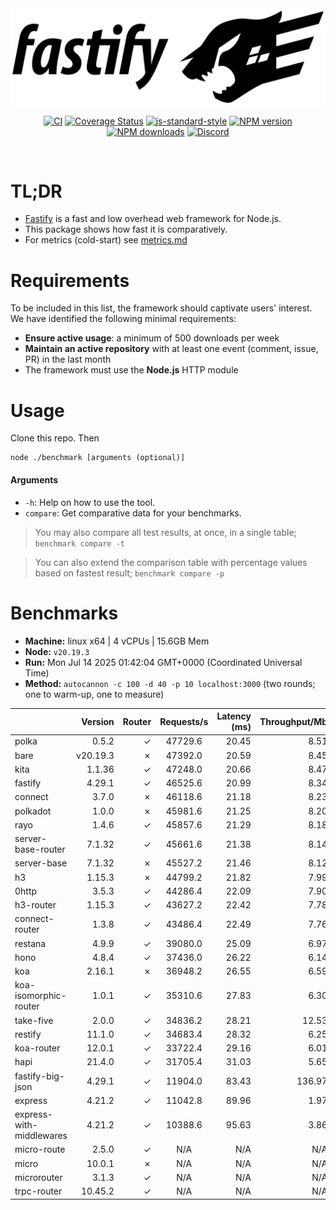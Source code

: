<div align="center">
  <img src="https://github.com/fastify/graphics/raw/HEAD/fastify-landscape-outlined.svg" width="650" height="auto"/>
</div>

<div align="center">

[![CI](https://github.com/fastify/fastify/workflows/ci/badge.svg)](https://github.com/fastify/fastify/actions/workflows/ci.yml)
[![Coverage Status](https://coveralls.io/repos/github/fastify/fastify/badge.svg?branch=master)](https://coveralls.io/github/fastify/fastify?branch=master)
[![js-standard-style](https://img.shields.io/badge/code%20style-standard-brightgreen.svg?style=flat)](http://standardjs.com/)
[![NPM version](https://img.shields.io/npm/v/fastify.svg?style=flat)](https://www.npmjs.com/package/fastify)
[![NPM downloads](https://img.shields.io/npm/dm/fastify.svg?style=flat)](https://www.npmjs.com/package/fastify) [![Discord](https://img.shields.io/discord/725613461949906985)](https://discord.gg/fastify)

</div>
<br />

# TL;DR

* [Fastify](https://github.com/fastify/fastify) is a fast and low overhead web framework for Node.js.
* This package shows how fast it is comparatively.
* For metrics (cold-start) see [metrics.md](./METRICS.md)

# Requirements

To be included in this list, the framework should captivate users' interest. We have identified the following minimal requirements:
- **Ensure active usage**: a minimum of 500 downloads per week
- **Maintain an active repository** with at least one event (comment, issue, PR) in the last month
- The framework must use the **Node.js** HTTP module

# Usage

Clone this repo. Then 

```
node ./benchmark [arguments (optional)]
```

#### Arguments

* `-h`: Help on how to use the tool.
* `compare`: Get comparative data for your benchmarks.

> You may also compare all test results, at once, in a single table; `benchmark compare -t`

> You can also extend the comparison table with percentage values based on fastest result; `benchmark compare -p`
# Benchmarks

* __Machine:__ linux x64 | 4 vCPUs | 15.6GB Mem
* __Node:__ `v20.19.3`
* __Run:__ Mon Jul 14 2025 01:42:04 GMT+0000 (Coordinated Universal Time)
* __Method:__ `autocannon -c 100 -d 40 -p 10 localhost:3000` (two rounds; one to warm-up, one to measure)

|                          | Version  | Router | Requests/s | Latency (ms) | Throughput/Mb |
| :--                      | --:      | --:    | :-:        | --:          | --:           |
| polka                    | 0.5.2    | ✓      | 47729.6    | 20.45        | 8.51          |
| bare                     | v20.19.3 | ✗      | 47392.0    | 20.59        | 8.45          |
| kita                     | 1.1.36   | ✓      | 47248.0    | 20.66        | 8.47          |
| fastify                  | 4.29.1   | ✓      | 46525.6    | 20.99        | 8.34          |
| connect                  | 3.7.0    | ✗      | 46118.6    | 21.18        | 8.23          |
| polkadot                 | 1.0.0    | ✗      | 45981.6    | 21.25        | 8.20          |
| rayo                     | 1.4.6    | ✓      | 45857.6    | 21.29        | 8.18          |
| server-base-router       | 7.1.32   | ✓      | 45661.6    | 21.38        | 8.14          |
| server-base              | 7.1.32   | ✗      | 45527.2    | 21.46        | 8.12          |
| h3                       | 1.15.3   | ✗      | 44799.2    | 21.82        | 7.99          |
| 0http                    | 3.5.3    | ✓      | 44286.4    | 22.09        | 7.90          |
| h3-router                | 1.15.3   | ✓      | 43627.2    | 22.42        | 7.78          |
| connect-router           | 1.3.8    | ✓      | 43486.4    | 22.49        | 7.76          |
| restana                  | 4.9.9    | ✓      | 39080.0    | 25.09        | 6.97          |
| hono                     | 4.8.4    | ✓      | 37436.0    | 26.22        | 6.14          |
| koa                      | 2.16.1   | ✗      | 36948.2    | 26.55        | 6.59          |
| koa-isomorphic-router    | 1.0.1    | ✓      | 35310.6    | 27.83        | 6.30          |
| take-five                | 2.0.0    | ✓      | 34836.2    | 28.21        | 12.53         |
| restify                  | 11.1.0   | ✓      | 34683.4    | 28.32        | 6.25          |
| koa-router               | 12.0.1   | ✓      | 33722.4    | 29.16        | 6.01          |
| hapi                     | 21.4.0   | ✓      | 31705.4    | 31.03        | 5.65          |
| fastify-big-json         | 4.29.1   | ✓      | 11904.0    | 83.43        | 136.97        |
| express                  | 4.21.2   | ✓      | 11042.8    | 89.96        | 1.97          |
| express-with-middlewares | 4.21.2   | ✓      | 10388.6    | 95.63        | 3.86          |
| micro-route              | 2.5.0    | ✓      | N/A        | N/A          | N/A           |
| micro                    | 10.0.1   | ✗      | N/A        | N/A          | N/A           |
| microrouter              | 3.1.3    | ✓      | N/A        | N/A          | N/A           |
| trpc-router              | 10.45.2  | ✓      | N/A        | N/A          | N/A           |
